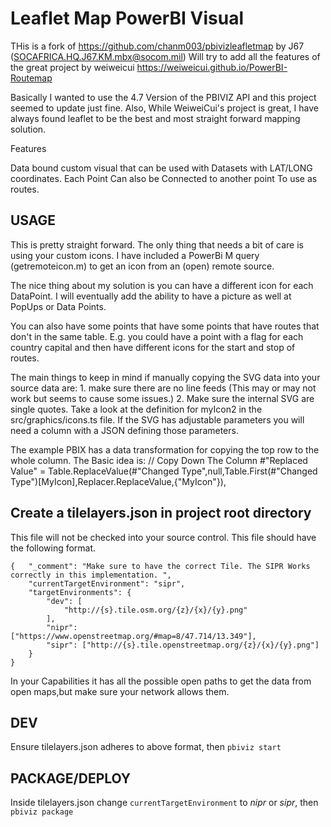 # Leaflet Map PowerBI Visual
THis is a fork of  https://github.com/chanm003/pbivizleafletmap by J67    (SOCAFRICA.HQ.J67.KM.mbx@socom.mil)
Will try to add all the features of the great project by weiweicui https://weiweicui.github.io/PowerBI-Routemap

Basically I wanted to use the 4.7 Version of the PBIVIZ API and this project seemed to update just fine. 
Also, While WeiweiCui's project is great, I have always found leaflet to be the best and most straight forward mapping solution. 

Features

Data bound custom visual that can be used with Datasets with LAT/LONG coordinates. 
Each Point Can also be Connected to another point To use as routes. 

## USAGE
This is pretty straight forward. The only thing that needs a bit of care is using your custom icons.  I have included a PowerBi M query   (getremoteicon.m) to get an icon from an (open) remote source.

The nice thing about my solution is you can have a different icon for each DataPoint.  I will eventually add the ability to have a picture as well at PopUps or Data Points.

You can also have some points that have some points that have routes that don't in the same table.  E.g. you could have a point with a flag for each country capital and then have different icons for the start and stop of routes. 

The main things to keep in mind if manually copying the SVG data into your source data are: 
    1. make sure there are no line feeds (This may or may not work but seems to cause some issues.)
    2. Make sure the internal SVG are single quotes. Take a look at the definition for myIcon2 in the src/graphics/icons.ts file. If the SVG has adjustable parameters you will need a column with a JSON defining those parameters.

The example PBIX has a data transformation for copying the top row to the whole column. The Basic idea is:
    // Copy Down The Column
    #"Replaced Value" = Table.ReplaceValue(#"Changed Type",null,Table.First(#"Changed Type")[MyIcon],Replacer.ReplaceValue,{"MyIcon"}),


## Create a tilelayers.json in project root directory
This file will not be checked into your source control.  This file should have the following format.
```
{	"_comment": "Make sure to have the correct Tile. The SIPR Works correctly in this implementation. ",
    "currentTargetEnvironment": "sipr",
    "targetEnvironments": {
        "dev": [
            "http://{s}.tile.osm.org/{z}/{x}/{y}.png"
        ],
        "nipr": ["https://www.openstreetmap.org/#map=8/47.714/13.349"],
        "sipr": ["http://{s}.tile.openstreetmap.org/{z}/{x}/{y}.png"]
    }
}
```

In your Capabilities it has all the possible open paths to get the data from open maps,but make sure your network allows them. 

## DEV
Ensure tilelayers.json adheres to above format, then `pbiviz start`

## PACKAGE/DEPLOY
Inside tilelayers.json change `currentTargetEnvironment` to *nipr* or *sipr*, then `pbiviz package`